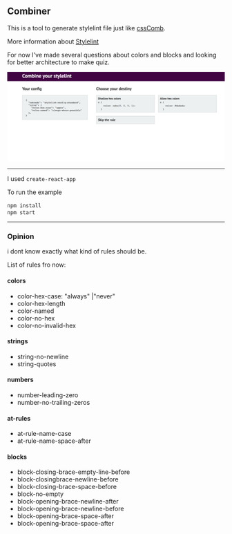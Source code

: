 ## Combiner

This is a tool to generate stylelint file just like
[cssComb](http://csscomb.com/config).

More information about [Stylelint](https://stylelint.io)

For now I've made several questions about colors and blocks and looking
for better architecture to make quiz.

![Looks like this](public/screen4.png)

---

I used ```create-react-app```

To run the example
```
npm install
npm start
```
---
### Opinion

i dont know exactly what kind of rules should be.

List of rules fro now:

#### colors
- color-hex-case: "always" |"never"
- color-hex-length
- color-named
- color-no-hex
- color-no-invalid-hex

#### strings
- string-no-newline
- string-quotes

#### numbers
- number-leading-zero
- number-no-trailing-zeros

#### at-rules
- at-rule-name-case
- at-rule-name-space-after

#### blocks
- block-closing-brace-empty-line-before
- block-closingbrace-newline-before
- block-closing-brace-space-before
- block-no-empty
- block-opening-brace-newline-after
- block-opening-brace-newline-before
- block-opening-brace-space-after
- block-opening-brace-space-after
